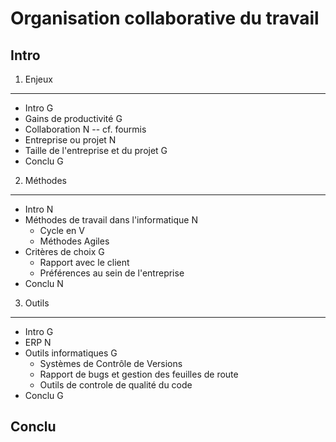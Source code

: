 Organisation collaborative du travail
=====================================

Intro
-----

1. Enjeux
---------

- Intro G
- Gains de productivité G
- Collaboration N --
	cf. fourmis
- Entreprise ou projet N
- Taille de l'entreprise et du projet G
- Conclu G

2. Méthodes
-----------

- Intro N
- Méthodes de travail dans l'informatique N
	- Cycle en V
	- Méthodes Agiles
- Critères de choix G
	- Rapport avec le client
	- Préférences au sein de l'entreprise
- Conclu N
 
3. Outils
---------

- Intro G
- ERP N
- Outils informatiques G
	- Systèmes de Contrôle de Versions
	- Rapport de bugs et gestion des feuilles de route 
	- Outils de controle de qualité du code
- Conclu G

Conclu
------

